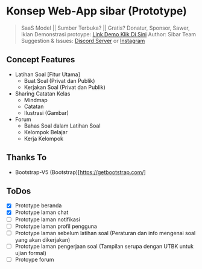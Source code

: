 # Konsep Web-App sibar (Prototype)
> SaaS Model || Sumber Terbuka? || Gratis? Donatur, Sponsor, Sawer, Iklan
> Demonstrasi protoype: [Link Demo Klik Di Sini](https://google.com)
> Author: Sibar Team
> Suggestion & Issues: [Discord Server](discord.gg) or [Instagram](https://instagram.com/alviansm)

## Concept Features
- Latihan Soal [Fitur Utama]
  - Buat Soal (Privat dan Publik)
  - Kerjakan Soal (Privat dan Publik)
- Sharing Catatan Kelas
  - Mindmap
  - Catatan
  - Ilustrasi (Gambar)
- Forum
  - Bahas Soal dalam Latihan Soal
  - Kelompok Belajar
  - Kerja Kelompok

## Thanks To
- Bootstrap-V5 (Bootstrap)[https://getbootstrap.com/]

## ToDos
- [X] Prototype beranda
- [X] Prototype laman chat
- [ ] Prototype laman notifikasi
- [ ] Prototype laman profil pengguna
- [ ] Prototype laman sebelum latihan soal (Peraturan dan info mengenai soal yang akan dikerjakan)
- [ ] Prototype laman pengerjaan soal (Tampilan serupa dengan UTBK untuk ujian formal)
- [ ] Protoype forum